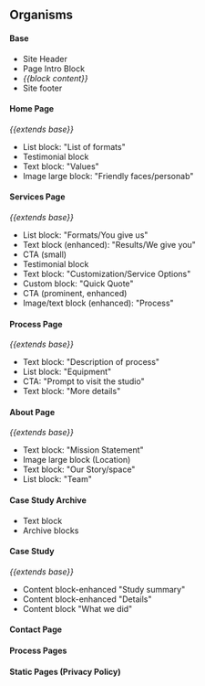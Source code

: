 ## Organisms

#### Base

- Site Header
- Page Intro Block
- _{{block content}}_
- Site footer


#### Home Page

_{{extends base}}_

- List block: "List of formats"
- Testimonial block
- Text block: "Values"
- Image large block: "Friendly faces/personab"


#### Services Page

_{{extends base}}_

- List block: "Formats/You give us"
- Text block (enhanced): "Results/We give you"
- CTA (small)
- Testimonial block
- Text block: "Customization/Service Options"
- Custom block: "Quick Quote"
- CTA (prominent, enhanced)
- Image/text block (enhanced): "Process"



#### Process Page

_{{extends base}}_

- Text block: "Description of process"
- List block: "Equipment"
- CTA: "Prompt to visit the studio"
- Text block: "More details"


#### About Page

_{{extends base}}_

- Text block: "Mission Statement"
- Image large block (Location)
- Text block: "Our Story/space"
- List block: "Team"


#### Case Study Archive

- Text block
- Archive blocks


#### Case Study

_{{extends base}}_

- Content block-enhanced "Study summary"
- Content block-enhanced "Details"
- Content block "What we did"


#### Contact Page



#### Process Pages



#### Static Pages (Privacy Policy)






